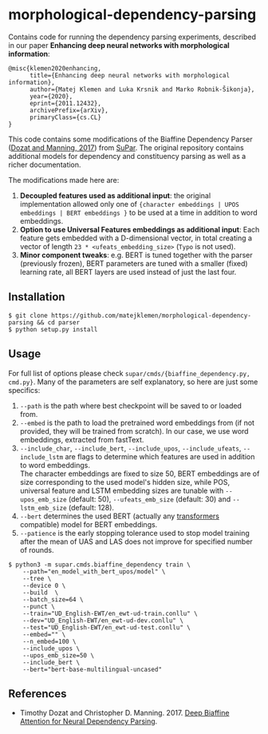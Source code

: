 # morphological-dependency-parsing

Contains code for running the dependency parsing experiments, described in our paper **Enhancing deep neural networks with morphological information**:
```
@misc{klemen2020enhancing,
      title={Enhancing deep neural networks with morphological information}, 
      author={Matej Klemen and Luka Krsnik and Marko Robnik-Šikonja},
      year={2020},
      eprint={2011.12432},
      archivePrefix={arXiv},
      primaryClass={cs.CL}
}
```

This code contains some modifications of the Biaffine Dependency Parser ([Dozat and Manning, 2017](#dozat-2017-biaffine)) 
from [SuPar](https://github.com/yzhangcs/parser). The original repository contains additional 
models for dependency and constituency parsing as well as a richer documentation.

The modifications made here are: 
1. **Decoupled features used as additional input**: the original implementation allowed only one of 
`{character embeddings | UPOS embeddings | BERT embeddings }` to be used at a time in addition to word embeddings.
2. **Option to use Universal Features embeddings as additional input**: Each feature gets embedded with a D-dimensional 
vector, in total creating a vector of length `23 * <ufeats_embedding_size>` (`Typo` is not used).  
3. **Minor component tweaks**: e.g. BERT is tuned together with the parser (previously frozen), BERT parameters are 
tuned with a smaller (fixed) learning rate, all BERT layers are used instead of just the last four. 

## Installation

```shell script
$ git clone https://github.com/matejklemen/morphological-dependency-parsing && cd parser
$ python setup.py install
```

## Usage
For full list of options please check `supar/cmds/{biaffine_dependency.py, cmd.py}`. 
Many of the parameters are self explanatory, so here are just some specifics:
1. `--path` is the path where best checkpoint will be saved to or loaded from.  
2. `--embed` is the path to load the pretrained word embeddings from (if not provided, they will be trained from scratch).
In our case, we use word embeddings, extracted from fastText.
3. `--include_char`, `--include_bert`, `--include_upos`, `--include_ufeats`, `--include_lstm` are flags to determine 
which features are used in addition to word embeddings.  
The character embeddings are fixed to size 50, BERT embeddings are of size corresponding to the used model's hidden size,
while POS, universal feature and LSTM embedding sizes are tunable with `--upos_emb_size` (default: 50), 
`--ufeats_emb_size` (default: 30) and `--lstm_emb_size` (default: 128).
4. `--bert` determines the used BERT (actually any [transformers](https://github.com/huggingface/transformers) 
compatible) model for BERT embeddings.
5. `--patience` is the early stopping tolerance used to stop model training after the mean of UAS and LAS does not 
improve for specified number of rounds.

```shell script
$ python3 -m supar.cmds.biaffine_dependency train \
    --path="en_model_with_bert_upos/model" \
    --tree \
    --device 0 \
    --build  \
    --batch_size=64 \
    --punct \
    --train="UD_English-EWT/en_ewt-ud-train.conllu" \
    --dev="UD_English-EWT/en_ewt-ud-dev.conllu" \
    --test="UD_English-EWT/en_ewt-ud-test.conllu" \
    --embed="" \
    --n_embed=100 \
    --include_upos \
    --upos_emb_size=50 \
    --include_bert \
    --bert="bert-base-multilingual-uncased"
```

## References

* <a id="dozat-2017-biaffine"></a> 
Timothy Dozat and Christopher D. Manning. 2017. [Deep Biaffine Attention for Neural Dependency Parsing](https://openreview.net/pdf?id=Hk95PK9le).
